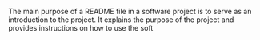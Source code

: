The main purpose of a README file in a software project is to serve as an introduction to the project. It explains the purpose of the project and provides instructions on how to use the soft
